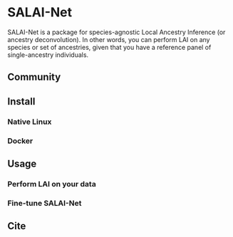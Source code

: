# SALAI-Net

SALAI-Net is a package for species-agnostic Local Ancestry Inference (or ancestry 
deconvolution). In other words, you can perform LAI on any species or set of 
ancestries, given that you have a reference panel of single-ancestry individuals.

## Community

## Install
### Native Linux
### Docker
## Usage
### Perform LAI on your data
### Fine-tune SALAI-Net

## Cite



